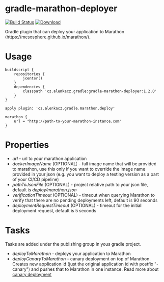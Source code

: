 # gradle-marathon-deployer

[![Build Status](https://travis-ci.org/alenkacz/gradle-marathon-deployer.svg)](https://travis-ci.org/alenkacz/gradle-marathon-deployer) [ ![Download](https://api.bintray.com/packages/alenkacz/maven/gradle-marathon-deployer/images/download.svg) ](https://bintray.com/alenkacz/maven/gradle-marathon-deployer/_latestVersion)

Gradle plugin that can deploy your application to Marathon (https://mesosphere.github.io/marathon/).

Usage
====================

	buildscript {
		repositories {
			jcenter()
		}
		dependencies {
			classpath 'cz.alenkacz.gradle:gradle-marathon-deployer:1.2.0'
		}
	}

	apply plugin: 'cz.alenkacz.gradle.marathon.deploy'
    
    marathon {
    	url = "http://path-to-your-marathon-instance.com"
    }

Properties
====================
- *url* - url to your marathon application
- *dockerImageName* (OPTIONAL) - full image name that will be provided to marathon, use this only if you want to override the image name provided in your json (e.g. you want to deploy a testing version as a part of your CI/CD pipeline)
- *pathToJsonFile* (OPTIONAL) - project relative path to your json file, default is *deploy/marathon.json*
- *verificationTimeout* (OPTIONAL) - timeout when querying Marathon to verify that there are no pending deployments left, default is 90 seconds
- *deploymentRequestTimeout* (OPTIONAL) - timeout for the initial deployment request, default is 5 seconds

Tasks
====================
Tasks are added under the publishing group in yous gradle project.

- *deployToMarathon* - deploys your application to Marathon
- *deployCanaryToMarathon* - canary deployment on top of Marathon. Creates new application id (just the original application id with postfix "-canary") and pushes that to Marathon in one instance. Read more about [canary deployment](http://martinfowler.com/bliki/CanaryRelease.html)
